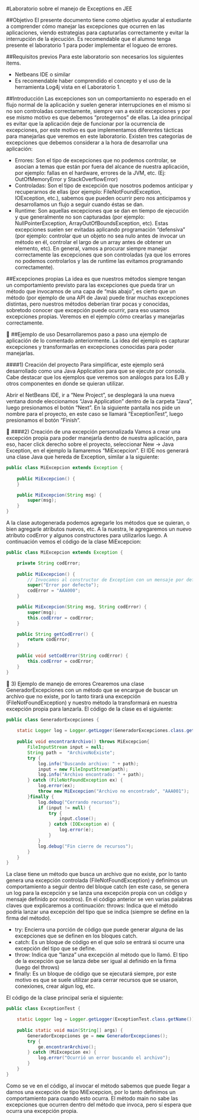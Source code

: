 #Laboratorio sobre el manejo de Exceptions en JEE

##Objetivo
El presente documento tiene como objetivo ayudar al estudiante a comprender cómo manejar las excepciones que ocurren en las aplicaciones, viendo estrategias para capturarlas correctamente  y evitar la interrupción de la ejecución. Es recomendable que el alumno tenga presente el laboratorio 1 para poder implementar el logueo de errores.

##Requisitos previos
Para este laboratorio son necesarios los siguientes items.
- Netbeans IDE o similar
- Es recomendable haber comprendido el concepto y el uso de la herramienta Log4j vista en el Laboratorio 1.

##Introducción
Las excepciones son un comportamiento no esperado en el flujo normal de la aplicación y suelen generar interrupciones en el mismo si no son controladas correctamente, siempre van a existir excepciones y por ese mismo motivo es que debemos “protegernos” de ellas. La idea principal es evitar que la aplicación deje de funcionar por la ocurrencia de excepciones, por este motivo es que implementamos diferentes tácticas para manejarlas  que veremos en este laboratorio. 
Existen tres categorías de excepciones que debemos considerar a la hora de desarrollar una aplicación:
- Errores: Son el tipo de excepciones que no podemos controlar, se asocian a temas que están por fuera del alcance de nuestra aplicación, por ejemplo: fallas en el hardware, errores de la JVM, etc. (Ej: OutOfMemoryError y StackOverflowError)
- Controladas: Son el tipo de excepción que nosotros podemos anticipar y recuperarnos de ellas (por ejemplo: FileNotFoundException, IOException, etc.), sabemos que pueden ocurrir pero nos anticipamos y desarrollamos un flujo a seguir cuando éstas se dan.
- Runtime: Son aquellas excepciones que se dan en tiempo de ejecución y que generalmente no son capturadas (por ejemplo: NullPointerException, ArrayOutOfBoundsException, etc). Estas excepciones suelen ser evitadas aplicando programación “defensiva” (por ejemplo: controlar que un objeto no sea nulo antes de invocar un método en él, controlar el largo de un array antes de obtener un elemento, etc).
En general, vamos a procurar siempre manejar correctamente las excepciones que son controladas (ya que los errores no podemos controlarlos y las de runtime las evitamos programando correctamente). 

##Excepciones propias
La idea es que nuestros métodos siempre tengan un comportamiento previsto para las excepciones que pueda tirar un método que invocamos de una capa de “más abajo”, es cierto que un método (por ejemplo de una API de Java) puede tirar muchas excepciones distintas, pero nuestros métodos deberían tirar pocas y conocidas, sobretodo conocer que excepción puede ocurrir, para eso usamos excepciones propias. Veremos en el ejemplo cómo crearlas y manejarlas correctamente.



##Ejemplo de uso
Desarrollaremos paso a paso una ejemplo de aplicación de lo comentado anteriormente. La idea del ejemplo es capturar excepciones y transformarlas en excepciones conocidas para poder manejarlas.

####1) Creación del proyecto
Para simplificar, este ejemplo será desarrollado como una Java Application para que se ejecute por consola. Cabe destacar que los ejemplos que veremos son análogos para los EJB y otros componentes en donde se quieran utilizar.

Abrir el NetBeans IDE, ir a “New Project”, se desplegará la una nueva ventana donde eleccionamos “Java Application” dentro de la carpeta “Java”, luego presionamos el botón “Next”. En la siguiente pantalla nos pide un nombre para el proyecto, en este caso se llamará “ExceptionTest”, luego presionamos el botón “Finish”.


####2) Creación de una excepción personalizada
Vamos a crear una excepción propia para poder manejarla dentro de nuestra aplicación, para eso, hacer click derecho sobre el proyecto, seleccionar New -> Java Exception, en el ejemplo la llamaremos “MiExcepcion”. El IDE nos generará una clase Java que hereda de Exception, similar a la siguiente:

```java
public class MiExcepcion extends Exception {
    
    public MiExcepcion() {
    }

    public MiExcepcion(String msg) {
        super(msg);
    }
}


```
A la clase autogenerada podemos agregarle los métodos que se quieran, o bien agregarle atributos nuevos, etc. A la nuestra, le agregaremos un nuevo atributo codError y algunos constructores para utilizarlos luego. A continuación vemos el código de la clase MiExcepcion:


```java
public class MiExcepcion extends Exception {

    private String codError;
    
    public MiExcepcion() {
        // Invocamos al constructor de Exception con un mensaje por defecto
        super("Error por defecto");
        codError = "AAA000";
    }

    public MiExcepcion(String msg, String codError) {
        super(msg);
        this.codError = codError;
    }

    public String getCodError() {
        return codError;
    }

    public void setCodError(String codError) {
        this.codError = codError;
    }
}

```


3) Ejemplo de manejo de errores
Crearemos una clase GeneradorExcepciones con un método que se encargue de buscar un archivo que no existe, por lo tanto tirará una excepción (FileNotFoundException) y nuestro método la transformará en nuestra excepción propia para lanzarla.
El código de la clase es el siguiente:

```java
public class GeneradorExcepciones {
    
    static Logger log = Logger.getLogger(GeneradorExcepciones.class.getName());
    
    public void encontrarArchivo() throws MiExcepcion{
        FileInputStream input = null;
        String path =  "ArchivoNoExiste";
        try {
            log.info("Buscando archivo: " + path);
            input = new FileInputStream(path);
            log.info("Archivo encontrado: " + path);
        } catch (FileNotFoundException ex) {
            log.error(ex);
            throw new MiExcepcion("Archivo no encontrado", "AAA001");
        }finally {
            log.debug("Cerrando recursos");
            if (input != null) {
                try {
                    input.close();
                } catch (IOException e) {
                    log.error(e);
                }
            }
            log.debug("Fin cierre de recursos");
        }
    }
}
```

La clase tiene un método que busca un archivo que no existe, por lo tanto genera una excepción controlada (FileNotFoundException) y definimos un comportamiento a seguir dentro del bloque catch (en este caso, se genera un log para la excepción y se lanza una excepción propia con un código y mensaje definido por nosotros). En el código anterior se ven varias palabras claves que explicaremos a continuación:
throws: Indica que el método podría lanzar una excepción del tipo que se indica (siempre se define en la firma del método).
- try: Encierra una porción de código que puede generar alguna de las excepciones que se definen en los bloques catch.
- catch: Es un bloque de código en el que solo se entrará si ocurre una excepción del tipo que se define.
- throw: Indica que “lanza” una excepción al método que lo llamó. El tipo de la excepción que se lanza debe ser igual al definido en la firma (luego del throws)
- finally: Es un bloque de código que se ejecutará siempre, por este motivo es que se suele utilizar para cerrar recursos que se usaron, conexiones, crear algun log, etc.

El código de la clase principal sería el siguiente:

```java
public class ExceptionTest {

    static Logger log = Logger.getLogger(ExceptionTest.class.getName());
    
    public static void main(String[] args) {
        GeneradorExcepciones ge = new GeneradorExcepciones();
        try {
            ge.encontrarArchivo();
        } catch (MiExcepcion ex) {
            log.error("Ocurrió un error buscando el archivo");
        }
    }
}
```

Como se ve en el código, al invocar el método sabemos que puede llegar a darnos una excepción de tipo MiExcepcion, por lo tanto definimos un comportamiento para cuando esto ocurra. El método main no sabe las excepciones que ocurren dentro del método que invoca, pero sí espera que ocurra una excepción propia.
